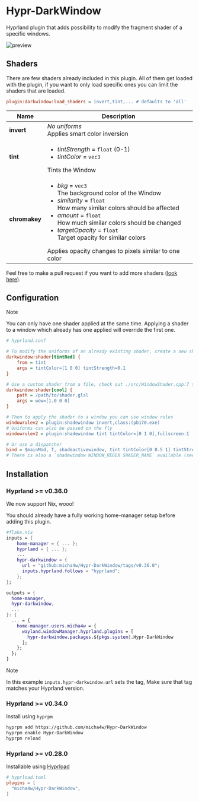 # Hypr-DarkWindow

Hyprland plugin that adds possibility to modify the fragment shader of a specific windows.

![preview](./res/preview.png)

## Shaders

There are few shaders already included in this plugin.
All of them get loaded with the plugin, if you want to only load specific ones you can limit the shaders that are loaded.

```ini
plugin:darkwindow:load_shaders = invert,tint,... # defaults to 'all'
```

| **Name**   | **Description**                                                                                              |
| ---------- | ------------------------------------------------------------------------------------------------------------ |
| **invert** | _No uniforms_ <br> Applies smart color inversion                                                             |
| **tint**   | <ul><li>_tintStrength_ = `float` (0-1) </li><li>_tintColor_ = `vec3`</li></ul> Tints the Window <br> |
| **chromakey**   | <ul> <li>_bkg_ = `vec3` <br> The background color of the Window </li> <li>_similarity_ = `float` <br> How many similar colors should be affected</li> <li>_amount_ = `float` <br> How much similar colors should be changed</li> <li>_targetOpacity_ = `float` <br> Target opacity for similar colors</li> </ul> Applies opacity changes to pixels similar to one color <br> |

Feel free to make a pull request if you want to add more shaders ([look here](./src/WindowShader.cpp:7)).

## Configuration

> [!NOTE]
> You can only have one shader applied at the same time.
> Applying a shader to a window which already has one applied will override the first one.

```ini
# hyprland.conf

# To modify the uniforms of an already existing shader, create a new shader and set the uniforms you want
darkwindow:shader[tintRed] {
    from = tint
    args = tintColor=[1 0 0] tintStrength=0.1
}

# Use a custom shader from a file, check out ./src/WindowShader.cpp:7 to see examples for the files content
darkwindow:shader[cool] {
    path = /path/to/shader.glsl
    args = wow=[1.0 0 0]
}

# Then to apply the shader to a window you can use window rules
windowrulev2 = plugin:shadewindow invert,class:(pb170.exe)
# Uniforms can also be passed on the fly
windowrulev2 = plugin:shadewindow tint tintColor=[0 1 0],fullscreen:1

# Or use a dispatcher
bind = $mainMod, T, shadeactivewindow, tint tintColor[0 0.5 1] tintStrength=0.3
# There is also a `shadewindow WINDOW_REGEX SHADER_NAME` available (see window in https://wiki.hypr.land/Configuring/Dispatchers/#parameter-explanation)
```

## Installation

### Hyprland >= v0.36.0

We now support Nix, wooo!

You should already have a fully working home-manager setup before adding this plugin.

```nix
#flake.nix
inputs = {
    home-manager = { ... };
    hyprland = { ... };
    ...
    hypr-darkwindow = {
      url = "github:micha4w/Hypr-DarkWindow/tags/v0.36.0";
      inputs.hyprland.follows = "hyprland";
    };
};

outputs = {
  home-manager,
  hypr-darkwindow,
  ...
}: {
  ... = {
    home-manager.users.micha4w = {
      wayland.windowManager.hyprland.plugins = [
        hypr-darkwindow.packages.${pkgs.system}.Hypr-DarkWindow
      ];
    };
  };
}
```

> [!NOTE]
> In this example `inputs.hypr-darkwindow.url` sets the tag, Make sure that tag matches your Hyprland version.

### Hyprland >= v0.34.0

Install using `hyprpm`

```sh
hyprpm add https://github.com/micha4w/Hypr-DarkWindow
hyprpm enable Hypr-DarkWindow
hyprpm reload
```

### Hyprland >= v0.28.0

Installable using [Hyprload](https://github.com/duckonaut/hyprload)

```toml
# hyprload.toml
plugins = [
  "micha4w/Hypr-DarkWindow",
]
```

